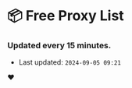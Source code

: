# :package: Free Proxy List
### Updated every 15 minutes.

- Last updated: `2024-09-05 09:21`

:heart:
